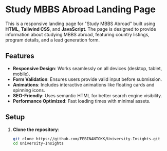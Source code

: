 # Study MBBS Abroad Landing Page

This is a responsive landing page for "Study MBBS Abroad" built using **HTML**, **Tailwind CSS**, and **JavaScript**. The page is designed to provide information about studying MBBS abroad, featuring country listings, program details, and a lead generation form.

## Features
- **Responsive Design**: Works seamlessly on all devices (desktop, tablet, mobile).
- **Form Validation**: Ensures users provide valid input before submission.
- **Animations**: Includes interactive animations like floating cards and spinning icons.
- **SEO-Friendly**: Uses semantic HTML for better search engine visibility.
- **Performance Optimized**: Fast loading times with minimal assets.

## Setup

1. **Clone the repository**:
   ```bash
   git clone https://github.com/FEBINANTOKK/University-Insights.git
   cd University-Insights
